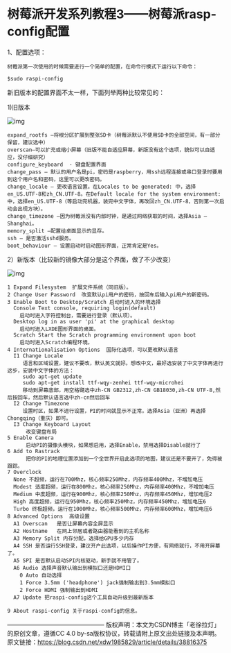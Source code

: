 # 树莓派开发系列教程3——树莓派rasp-config配置

1、配置选项：

    树莓派第一次使用的时候需要进行一个简单的配置，在命令行模式下运行以下命令：
    
    $sudo raspi-config

新旧版本的配置界面不太一样，下面列举两种比较常见的：

1)旧版本

![img](https://img-blog.csdn.net/20140825093006484?watermark/2/text/aHR0cDovL2Jsb2cuY3Nkbi5uZXQveGR3MTk4NTgyOQ==/font/5a6L5L2T/fontsize/400/fill/I0JBQkFCMA==/dissolve/70/gravity/Center)

    expand_rootfs –将根分区扩展到整张SD卡（树莓派默认不使用SD卡的全部空间，有一部分保留，建议选中）
    overscan–可以扩充或缩小屏幕（旧版不能自适应屏幕，新版没有这个选项，貌似可以自适应，没仔细研究）
    configure_keyboard  - 键盘配置界面
    change_pass – 默认的用户名是pi，密码是raspberry，用ssh远程连接或串口登录时要用到这个用户名和密码，这里可以更改密码。
    change_locale – 更改语言设置。在Locales to be generated: 中，选择en_US.UTF-8和zh_CN.UTF-8。在Default locale for the system environment:中，选择en_US.UTF-8（等启动完机器，装完中文字体，再改回zh_CN.UTF-8，否则第一次启动会出现方块）。
    change_timezone –因为树莓派没有内部时钟，是通过网络获取的时间，选择Asia – Shanghai。
    memory_split –配置给桌面显示的显存。
    ssh – 是否激活sshd服务。
    boot_behaviour – 设置启动时启动图形界面，正常肯定是Yes。

2）新版本（比较新的镜像大部分是这个界面，做了不少改变）

![img](https://img-blog.csdn.net/20140825094150425?watermark/2/text/aHR0cDovL2Jsb2cuY3Nkbi5uZXQveGR3MTk4NTgyOQ==/font/5a6L5L2T/fontsize/400/fill/I0JBQkFCMA==/dissolve/70/gravity/Center)


    1 Expand Filesystem  扩展文件系统（同旧版）。
    2 Change User Password  改变默认pi用户的密码，按回车后输入pi用户的新密码。
    3 Enable Boot to Desktop/Scratch 启动时进入的环境选择
      Console Text console, requiring login(default)
        启动时进入字符控制台，需要进行登录（默认项）。
      Desktop log in as user 'pi' at the graphical desktop
        启动时进入LXDE图形界面的桌面。
      Scratch Start the Scratch programming environment upon boot
        启动时进入Scratch编程环境。
    4 Internationalisation Options  国际化选项，可以更改默认语言
      I1 Change Locale
         语言和区域设置，建议不要改，默认英文就好。想改中文，最好选安装了中文字体再进行这步，安装中文字体的方法：
         sudo apt-get update
         sudo apt-get install ttf-wqy-zenhei ttf-wqy-microhei
         移动到屏幕底部，用空格键选中zh-CN GB2312,zh-CN GB18030,zh-CN UTF-8,然后按回车，然后默认语言选中zh-cn然后回车
      I2 Change Timezone
         设置时区，如果不进行设置，PI的时间就显示不正常。选择Asia（亚洲）再选择Chongqing（重庆）即可。
      I3 Change Keyboard Layout
          改变键盘布局
    5 Enable Camera
          启动PI的摄像头模块，如果想启用，选择Enable，禁用选择Disable就行了
    6 Add to Rastrack
          把你的PI的地理位置添加到一个全世界开启此选项的地图，建议还是不要开了，免得被跟踪。
    7 Overclock
      None 不超频，运行在700Mhz，核心频率250Mhz，内存频率400Mhz，不增加电压
      Modest 适度超频，运行在800Mhz，核心频率250Mhz，内存频率400Mhz，不增加电压
      Medium 中度超频，运行在900Mhz，核心频率250Mhz，内存频率450Mhz，增加电压2
      High 高度超频，运行在950Mhz，核心频率250Mhz，内存频率450Mhz，增加电压6
      Turbo 终极超频，运行在1000Mhz，核心频率500Mhz，内存频率600Mhz，增加电压6
    8 Advanced Options  高级设置
      A1 Overscan   是否让屏幕内容全屏显示
      A2 Hostname   在网上邻居或者路由器能看到的主机名称
      A3 Memory Split 内存分配，选择给GPU多少内存
      A4 SSH 是否运行SSH登录，建议开户此选项，以后操作PI方便，有网络就行，不用开屏幕了。
      A5 SPI 是否默认启动SPI内核驱动，新手就不用管了。
      A6 Audio 选择声音默认输出到模拟口还是HDMI口
        0 Auto 自动选择
        1 Force 3.5mm ('headphone') jack强制输出到3.5mm模拟口
        2 Force HDMI 强制输出到HDMI
      A7 Update 把raspi-config这个工具自动升级到最新版本
    
    9 About raspi-config 关于raspi-config的信息。





 ———————————————— 
版权声明：本文为CSDN博主「老徐拉灯」的原创文章，遵循CC 4.0 by-sa版权协议，转载请附上原文出处链接及本声明。
原文链接：https://blog.csdn.net/xdw1985829/article/details/38816375